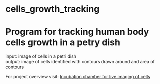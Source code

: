 # cells_growth_tracking
# Program for tracking human body cells growth in a petry dish 
input: image of cells in a petri dish  
output: image of cells identified with contours drawn around and area of contours

For project overview visit: [Incubation chamber for live imaging of cells](https://maheshl.weebly.com/incubation-chamber-for-live-imaging-of-cells.html)
